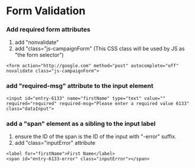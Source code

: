 # Form Validation 

### Add required form attributes

1. add "nonvalidate"
2. add "class="js-campaignForm" (This CSS class will be used by JS as "the form selector")
```
<form action="http://google.com" method="post" autocomplete="off" novalidate class="js-campaignForm">

```

### add "required-msg" attribute to the input element
```
<input id="entry-6133" name="firstName" type="text" value="" required="required" required-msg="Please enter a required value 6133" class="dataInput">
```

### add a "span" element as a sibling to the input label
1. ensure the ID of the span is the ID of the input with "-error" suffix.
2. add "class="inputError" attribute
```
<label for="firstName">First Name</label>
<span id="entry-6133-error" class="inputError"></span>
```
